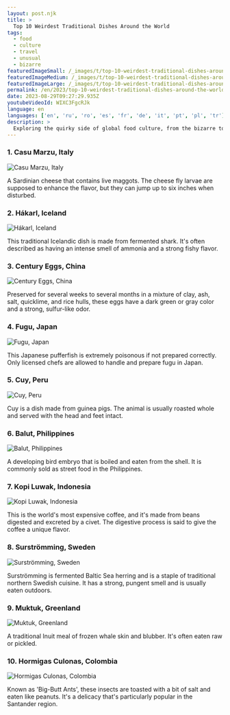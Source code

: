 ```yaml
---
layout: post.njk
title: >
  Top 10 Weirdest Traditional Dishes Around the World
tags:
  - food
  - culture
  - travel
  - unusual
  - bizarre
featuredImageSmall: /_images/t/top-10-weirdest-traditional-dishes-around-the-world-cover-en-small.webp
featuredImageMedium: /_images/t/top-10-weirdest-traditional-dishes-around-the-world-cover-en-medium.webp
featuredImageLarge: /_images/t/top-10-weirdest-traditional-dishes-around-the-world-cover-en-large.webp
permalink: /en/2023/top-10-weirdest-traditional-dishes-around-the-world.html
date: 2023-08-29T09:27:29.935Z
youtubeVideoId: WIXC3FgcRJk
language: en
languages: ['en', 'ru', 'ro', 'es', 'fr', 'de', 'it', 'pt', 'pl', 'tr']
description: >
  Exploring the quirky side of global food culture, from the bizarre to the downright stomach-churning. Here are the top 10 weirdest traditional dishes from around the world.
---
```


### 1. Casu Marzu, Italy

![Casu Marzu, Italy](/_images/4/4dee9d4b0182b11221abd2eec0149bc7-medium.webp)

A Sardinian cheese that contains live maggots. The cheese fly larvae are supposed to enhance the flavor, but they can jump up to six inches when disturbed.

### 2. Hákarl, Iceland

![Hákarl, Iceland](/_images/c/c38566dd115ecc48e653b26eb0ca598a-medium.webp)

This traditional Icelandic dish is made from fermented shark. It's often described as having an intense smell of ammonia and a strong fishy flavor.

### 3. Century Eggs, China

![Century Eggs, China](/_images/f/f19303073804f4ca636a63993b5e7fde-medium.webp)

Preserved for several weeks to several months in a mixture of clay, ash, salt, quicklime, and rice hulls, these eggs have a dark green or gray color and a strong, sulfur-like odor.

### 4. Fugu, Japan

![Fugu, Japan](/_images/9/96c633ca5ebc8e8a6a56ebe1e37111f4-medium.webp)

This Japanese pufferfish is extremely poisonous if not prepared correctly. Only licensed chefs are allowed to handle and prepare fugu in Japan.

### 5. Cuy, Peru

![Cuy, Peru](/_images/2/24254ef8b75f42197455d7def04fdcb7-medium.webp)

Cuy is a dish made from guinea pigs. The animal is usually roasted whole and served with the head and feet intact.

### 6. Balut, Philippines

![Balut, Philippines](/_images/c/c49e528206f3e78687231a839981fd64-medium.webp)

A developing bird embryo that is boiled and eaten from the shell. It is commonly sold as street food in the Philippines.

### 7. Kopi Luwak, Indonesia

![Kopi Luwak, Indonesia](/_images/3/3bff09c13c08b6f4633c76cb597f3734-medium.webp)

This is the world's most expensive coffee, and it's made from beans digested and excreted by a civet. The digestive process is said to give the coffee a unique flavor.

### 8. Surströmming, Sweden

![Surströmming, Sweden](/_images/d/da7ebc6307cc9d1765a1667a6baad30b-medium.webp)

Surströmming is fermented Baltic Sea herring and is a staple of traditional northern Swedish cuisine. It has a strong, pungent smell and is usually eaten outdoors.

### 9. Muktuk, Greenland

![Muktuk, Greenland](/_images/7/7ed1b345a2cf6ff6f2e6f5bfbd100d0e-medium.webp)

A traditional Inuit meal of frozen whale skin and blubber. It's often eaten raw or pickled.

### 10. Hormigas Culonas, Colombia

![Hormigas Culonas, Colombia](/_images/a/a7b7a82be6b57735a454aec6e1ea949c-medium.webp)

Known as 'Big-Butt Ants', these insects are toasted with a bit of salt and eaten like peanuts. It's a delicacy that's particularly popular in the Santander region.

